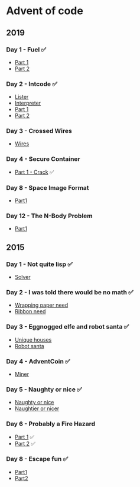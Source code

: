 # Advent of code


## 2019
### Day 1 - Fuel :white_check_mark:

- [Part 1](19/day1/fuel1.rb)
- [Part 2](19/day1/fuel2.rb)

### Day 2 - Intcode :white_check_mark:

- [Lister](19/day2/list.rb)
- [Interpreter](19/day2/intcode.rb)
- [Part 1](19/day2/part1.rb)
- [Part 2](19/day2/part2.rb)

### Day 3 - Crossed Wires

- [Wires](19/day3/wires.rb)

### Day 4 - Secure Container

- [Part 1 - Crack](19/day4/crack.rb) :white_check_mark:

### Day 8 - Space Image Format

- [Part1](19/day8/part1.rb)

### Day 12 - The N-Body Problem

- [Part1](19/day12/moons.rb)


## 2015
### Day 1 - Not quite lisp :white_check_mark:

- [Solver](15/day1/floor_finder.rb)

### Day 2 - I was told there would be no math :white_check_mark:

- [Wrapping paper need](15/day2/wrapping.rb)
- [Ribbon need](15/day2/ribbon.rb)

### Day 3 - Eggnogged elfe and robot santa :white_check_mark:

- [Unique houses](15/day3/houses.rb)
- [Robot santa](15/day3/robot.rb)

### Day 4 - AdventCoin :white_check_mark:

- [Miner](15/day4/miner.rb)

### Day 5 - Naughty or nice :white_check_mark:

- [Naughty or nice](15/day5/naughty_or_nice.rb)
- [Naughtier or nicer](15/day5/naughtier_or_nicer.rb)

### Day 6 - Probably a Fire Hazard

- [Part 1](15/day6/part1.rb) :white_check_mark:
- [Part 2](15/day6/part2.rb) :white_check_mark:

### Day 8 - Escape fun :white_check_mark:

- [Part1](15/day8/escape_fun.rb)
- [Part2](15/day8/more_escape_fun.rb)
